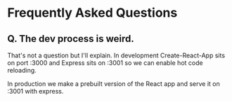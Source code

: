 Frequently Asked Questions
==========================

Q. The dev process is weird.
----------------------------
That's not a question but I'll explain. In development Create-React-App sits
on port :3000 and Express sits on :3001 so we can enable hot code reloading.

In production we make a prebuilt version of the React app and serve it on
:3001 with express.

